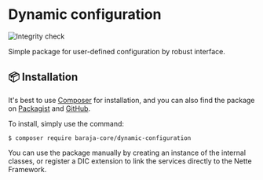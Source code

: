 Dynamic configuration
=====================

![Integrity check](https://github.com/baraja-core/dynamic-configuration/workflows/Integrity%20check/badge.svg)

Simple package for user-defined configuration by robust interface.

📦 Installation
---------------

It's best to use [Composer](https://getcomposer.org) for installation, and you can also find the package on
[Packagist](https://packagist.org/packages/baraja-core/dynamic-configuration) and
[GitHub](https://github.com/baraja-core/dynamic-configuration).

To install, simply use the command:

```
$ composer require baraja-core/dynamic-configuration
```

You can use the package manually by creating an instance of the internal classes, or register a DIC extension to link the services directly to the Nette Framework.
